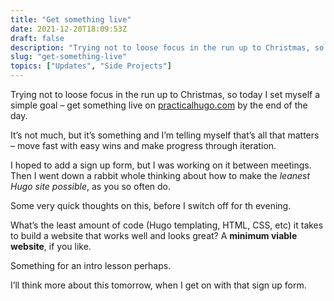 ```yaml
---
title: "Get something live"
date: 2021-12-20T18:09:53Z
draft: false
description: "Trying not to loose focus in the run up to Christmas, so today I set myself a simple goal – get something live on practicalhugo.com by the end of the day."
slug: "get-something-live"
topics: ["Updates", "Side Projects"]
---
```


Trying not to loose focus in the run up to Christmas, so today I set myself a simple goal – get something live on [practicalhugo.com](http://www.practicalhugo.com/) by the end of the day.

It’s not much, but it’s something and I’m telling myself that’s all that matters – move fast with easy wins and make progress through iteration.

I hoped to add a sign up form, but I was working on it between meetings. Then I went down a rabbit whole thinking about how to make the _leanest Hugo site possible_, as you so often do.

Some very quick thoughts on this, before I switch off for th evening.

What’s the least amount of code (Hugo templating, HTML, CSS, etc) it takes to build a website that works well and looks great? A **minimum viable website**, if you like. 

Something for an intro lesson perhaps.

I’ll think more about this tomorrow, when I get on with that sign up form. 